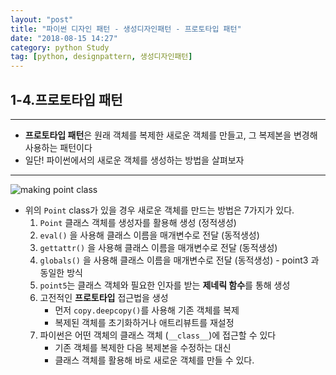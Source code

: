 ```yaml
---
layout: "post"
title: "파이썬 디자인 패턴 - 생성디자인패턴 - 프로토타입 패턴"
date: "2018-08-15 14:27"
category: python Study
tag: [python, designpattern, 생성디자인패턴]
---
```




## 1-4.프로토타입 패턴

***
* **프로토타입 패턴**은 원래 객체를 복제한 새로운 객체를 만들고, 그 복제본을 변경해 사용하는 패턴이다
* 일단! 파이썬에서의 새로운 객체를 생성하는 방법을 살펴보자

***

![making point class](http://mino-park7.github.io/assets/images/2018/08/making-point-class.png)

* 위의 `Point` class가 있을 경우 새로운 객체를 만드는 방법은 7가지가 있다.
  1. `Point` 클래스 객체를 생성자를 활용해 생성 (정적생성)
  2. `eval()` 을 사용해 클래스 이름을 매개변수로 전달 (동적생성)
  3. `gettattr()` 을 사용해 클래스 이름을 매개변수로 전달 (동적생성)
  4. `globals()` 을 사용해 클래스 이름을 매개변수로 전달 (동적생성) - point3 과 동일한 방식
  5. `point5`는 클래스 객체와 필요한 인자를 받는 **제네릭 함수**를 통해 생성
  6. 고전적인 **프로토타입** 접근법을 생성
      - 먼저 `copy.deepcopy()`를 사용해 기존 객체를 복제
      - 복제된 객체를 초기화하거나 애트리뷰트를 재설정
  7. 파이썬은 어떤 객체의 클래스 객체 (`__class__`)에 접근할 수 있다
      - 기존 객체를 복제한 다음 복제본을 수정하는 대신
      - 클래스 객체를 활용해 바로 새로운 객체를 만들 수 있다.
